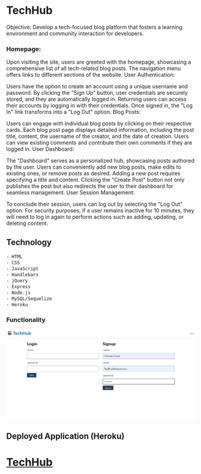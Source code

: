 # TechHub
Objective: Develop a tech-focused blog platform that fosters a learning environment and community interaction for developers.


### Homepage:
Upon visiting the site, users are greeted with the homepage, showcasing a comprehensive list of all tech-related blog posts.
The navigation menu offers links to different sections of the website.
User Authentication:

Users have the option to create an account using a unique username and password.
By clicking the "Sign Up" button, user credentials are securely stored, and they are automatically logged in.
Returning users can access their accounts by logging in with their credentials.
Once signed in, the "Log In" link transforms into a "Log Out" option.
Blog Posts:

Users can engage with individual blog posts by clicking on their respective cards.
Each blog post page displays detailed information, including the post title, content, the username of the creator, and the date of creation.
Users can view existing comments and contribute their own comments if they are logged in.
User Dashboard:

The "Dashboard" serves as a personalized hub, showcasing posts authored by the user.
Users can conveniently add new blog posts, make edits to existing ones, or remove posts as desired.
Adding a new post requires specifying a title and content.
Clicking the "Create Post" button not only publishes the post but also redirects the user to their dashboard for seamless management.
User Session Management:

To conclude their session, users can log out by selecting the "Log Out" option.
For security purposes, if a user remains inactive for 10 minutes, they will need to log in again to perform actions such as adding, updating, or deleting content.


## Technology
    - HTML
    - CSS
    - JavaScript
    - Handlebars
    - jQuery
    - Express
    - Node.js
    - MySQL/Sequelize
    - Heroku


### Functionality
 ![Screenshot of project](./public/images/Screenshot%202023-09-25%20203758.png)
 



## Deployed Application (Heroku)
# <a href="https://tech-blog-cf-b75b84d52c37.herokuapp.com/">TechHub</a>




